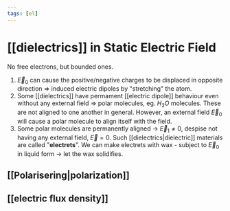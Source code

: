 ```yaml
---
tags: [el]
---
```

# [[dielectrics]] in Static Electric Field
No free electrons, but bounded ones.

1) $\vec{E}_{0}$ can cause the positive/negative charges to be displaced in opposite direction $\Rightarrow$ induced electric dipoles by "stretching" the atom.
2) Some [[dielectrics]] have permament [[electric dipole]] behaviour even without any external field $\Rightarrow$ polar molecules, eg. $H_{2}O$ molecules. These are not aligned to one another in general. However, an external field $\vec{E}_{0}$ will cause a polar molecule to align itself with the field.
3)  Some polar molecules are permanently aligned $\rightarrow$ $\vec{E}_{1} \neq 0$, despise not having any external field, $\vec{E} = 0$. Such [[dielectrics|dielectric]] materials are called "**electrets**". We can make electrets with wax - subject to $\vec{E}_{0}$ in liquid form $\rightarrow$ let the wax solidifies.

## [[Polarisering|polarization]]

## [[electric flux density]]


